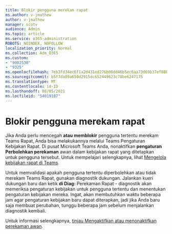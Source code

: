 ```yaml
---
title: Blokir pengguna merekam rapat
ms.author: v-jmathew
author: v-jmathew
manager: scotv
audience: Admin
ms.topic: article
ms.service: o365-administration
ROBOTS: NOINDEX, NOFOLLOW
localization_priority: Normal
ms.collection: Adm_O365
ms.custom:
- "9002530"
- "9325"
ms.openlocfilehash: 7eb3fd34ec6f1a2d431ed276b00dd46b5ec6aa73d69b37ef88b1ba0ca6f5d077
ms.sourcegitcommit: b5f7da89a650d2915dc652449623c78be6247175
ms.translationtype: MT
ms.contentlocale: id-ID
ms.lasthandoff: 08/05/2021
ms.locfileid: "54019187"
---
```

# <a name="block-user-from-recording-meetings"></a>Blokir pengguna merekam rapat

Jika Anda perlu mencegah **atau memblokir** pengguna tertentu merekam Teams Rapat, Anda bisa melakukannya melalui Teams Pengaturan Kebijakan Rapat. Di pusat Microsoft Teams Anda, nonaktifkan **pengaturan Perbolehkan perekaman** awan dalam kebijakan rapat yang ditetapkan untuk pengguna tersebut. Untuk mempelajari selengkapnya, lihat [Mengelola kebijakan rapat di Teams](https://docs.microsoft.com/microsoftteams/meeting-policies-in-teams#allow-cloud-recording).

Untuk memvalidasi apakah pengguna tertentu diperbolehkan atau tidak merekam Teams Rapat, gunakan diagnostik dukungan. Jalankan kueri dukungan baru dan ketik **di Diag:** Perekaman Rapat - diagnostik akan memeriksa pengaturan kebijakan untuk pengguna tertentu dan menentukan pengaturan kebijakan mereka. Ingat, akan membutuhkan waktu beberapa jam agar pengaturan kebijakan baru dapat diterapkan, jadi jika Anda baru saja membuat perubahan, tunggu beberapa jam sebelum menjalankan diagnostik kembali.

Untuk informasi selengkapnya, [tinjau Mengaktifkan atau menonaktifkan perekaman awan](https://docs.microsoft.com/microsoftteams/cloud-recording#turn-on-or-turn-off-cloud-recording).
